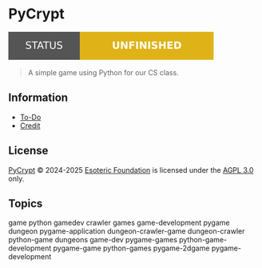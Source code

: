 # PyCrypt

[![Project status: unfinished][status]][root]

> A simple game using Python for our CS class.

## Information

- [To-Do][to-do]
- [Credit][credit]

## License

[PyCrypt][root] &copy; 2024-2025 [Esoteric Foundation][author-homepage] is licensed under the [AGPL 3.0][license] only.

## Topics

game python gamedev crawler games game-development pygame dungeon pygame-application dungeon-crawler-game dungeon-crawler python-game dungeons game-dev pygame-games python-game-development pygame-game python-games pygame-2dgame pygame-development

<!-- Link aliases -->

[root]: /
[status]: ../assets/images/badges/status.svg

<!-- Websites -->

[author-homepage]: https://esoteric.foundation

<!-- Files -->

[to-do]: ./TODO.md
[credit]: ./CREDIT.md
[license]: ../LICENSE
